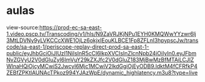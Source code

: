 # aulas


view-source:https://prod-ec-sa-east-1.video.pscp.tv/Transcoding/v1/hls/N9ZaVRJKjNPu1EYH0KMQWwYYzwr6lj3MtLDVNy9yLVKCCcXWE1OjLz6okjxIEouKLBCE1Fp8ZFLnI3hpypscJw/transcode/sa-east-1/periscope-replay-direct-prod-sa-east-1-public/eyJhbGciOiJIUzI1NiIsInR5cCI6IkpXVCIsInZlcnNpb24iOiIyIn0.eyJFbmNvZGVyU2V0dGluZyI6ImVuY29kZXJfc2V0dGluZ183MjBwMzBfMTAiLCJIZWlnaHQiOjcyMCwiS2JwcyI6Mjc1MCwiV2lkdGgiOjEyODB9.ldktM4fCFRfkP4ZEBfZPKtlAUNAcTPkoz994YJAzWpE/dynamic_highlatency.m3u8?type=live
